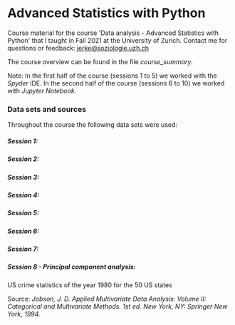 # Advanced Statistics with Python

Course material for the course 'Data analysis - Advanced Statistics with Python' that I taught in Fall 2021 at the University of Zurich.
Contact me for questions or feedback: jerke@soziologie.uzh.ch

The course overview can be found in the file *course_summary*.

Note: In the first half of the course (sessions 1 to 5) we worked with the _Spyder_ IDE. In the second half of the course (sessions 6 to 10) we worked with _Jupyter Notebook_.


### Data sets and sources

Throughout the course the following data sets were used:

##### Session 1:

##### Session 2:

##### Session 3:

##### Session 4:

##### Session 5:

##### Session 6:

##### Session 7:


##### Session 8 - Principal component analysis:

US crime statistics of the year 1980 for the 50 US states

Source: _Jobson, J. D. Applied Multivariate Data Analysis: Volume II: Categorical and Multivariate Methods. 1st ed. New York, NY: Springer New York, 1994._
